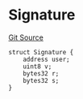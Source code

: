 # Signature
[Git Source](https://github.com/kalidao/keep/blob/e52b433e668648f92907034179bd28358496fd0a/src/Keep.sol)


```solidity
struct Signature {
    address user;
    uint8 v;
    bytes32 r;
    bytes32 s;
}
```

